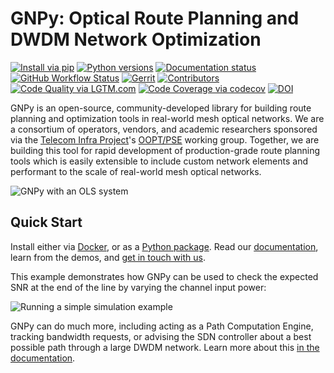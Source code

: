 # GNPy: Optical Route Planning and DWDM Network Optimization

[![Install via pip](https://img.shields.io/pypi/v/gnpy)](https://pypi.org/project/gnpy/)
[![Python versions](https://img.shields.io/pypi/pyversions/gnpy)](https://pypi.org/project/gnpy/)
[![Documentation status](https://readthedocs.org/projects/gnpy/badge/?version=master)](http://gnpy.readthedocs.io/en/master/?badge=master)
[![GitHub Workflow Status](https://img.shields.io/github/workflow/status/Telecominfraproject/oopt-gnpy/build)](https://github.com/Telecominfraproject/oopt-gnpy/actions/workflows/main.yml)
[![Gerrit](https://img.shields.io/badge/patches-via%20Gerrit-blue)](https://review.gerrithub.io/q/project:Telecominfraproject/oopt-gnpy+is:open)
[![Contributors](https://img.shields.io/github/contributors-anon/Telecominfraproject/oopt-gnpy)](https://github.com/Telecominfraproject/oopt-gnpy/graphs/contributors)
[![Code Quality via LGTM.com](https://img.shields.io/lgtm/grade/python/github/Telecominfraproject/oopt-gnpy)](https://lgtm.com/projects/g/Telecominfraproject/oopt-gnpy/)
[![Code Coverage via codecov](https://img.shields.io/codecov/c/github/Telecominfraproject/oopt-gnpy)](https://codecov.io/gh/Telecominfraproject/oopt-gnpy)
[![DOI](https://zenodo.org/badge/DOI/10.5281/zenodo.3458319.svg)](https://doi.org/10.5281/zenodo.3458319)

GNPy is an open-source, community-developed library for building route planning and optimization tools in real-world mesh optical networks.
We are a consortium of operators, vendors, and academic researchers sponsored via the [Telecom Infra Project](http://telecominfraproject.com)'s [OOPT/PSE](https://telecominfraproject.com/open-optical-packet-transport) working group.
Together, we are building this tool for rapid development of production-grade route planning tools which is easily extensible to include custom network elements and performant to the scale of real-world mesh optical networks.

![GNPy with an OLS system](docs/images/GNPy-banner.png)

## Quick Start

Install either via [Docker](https://gnpy.readthedocs.io/en/master/install.html#using-prebuilt-docker-images), or as a [Python package](https://gnpy.readthedocs.io/en/master/install.html#using-python-on-your-computer).
Read our [documentation](https://gnpy.readthedocs.io/), learn from the demos, and [get in touch with us](https://github.com/Telecominfraproject/oopt-gnpy/discussions).

This example demonstrates how GNPy can be used to check the expected SNR at the end of the line by varying the channel input power:

![Running a simple simulation example](https://telecominfraproject.github.io/oopt-gnpy/docs/images/transmission_main_example.svg)

GNPy can do much more, including acting as a Path Computation Engine, tracking bandwidth requests, or advising the SDN controller about a best possible path through a large DWDM network.
Learn more about this [in the documentation](https://gnpy.readthedocs.io/).
